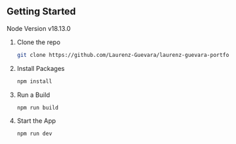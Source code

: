 

## Getting Started

Node Version v18.13.0

1. Clone the repo

    ```bash
    git clone https://github.com/Laurenz-Guevara/laurenz-guevara-portfolio-next-tailwind.git
    ```

2. Install Packages

    ```bash
    npm install
    ```
    
3. Run a Build

    ```bash
    npm run build
    ```

4. Start the App

    ```bash
    npm run dev
    ```
